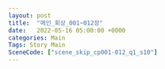 ```yaml
---
layout: post
title:  "메인_회상_001~012장"
date:   2022-05-16 05:00:00 +0000
categories: Main
Tags: Story Main
SceneCode: ["scene_skip_cp001-012_q1_s10"]
---
```

